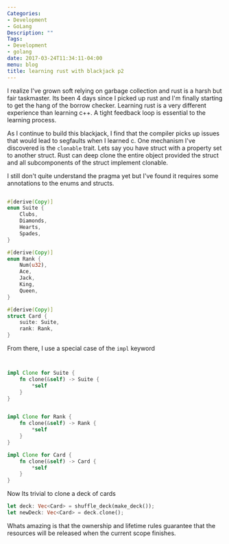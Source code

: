 ```yaml
---
Categories:
- Development
- GoLang
Description: ""
Tags:
- Development
- golang
date: 2017-03-24T11:34:11-04:00
menu: blog
title: learning rust with blackjack p2
---
```



I realize I've grown soft relying on garbage collection and rust is a harsh but fair taskmaster. 
Its been 4 days since I picked up rust and I'm finally starting to get the hang of the borrow checker.
Learning rust is a very different experience than learning c++.
A tight feedback loop is essential to the learning process.

As I continue to build this blackjack, I find that the compiler picks up issues that would lead to segfaults when I learned c.
One mechanism I've discovered is the `clonable` trait.
Lets say you have struct with a property set to another struct.
Rust can deep clone the entire object provided the struct and all subcomponents of the struct implement clonable.

I still don't quite understand the pragma yet but I've found it requires some annotations to the enums and structs.

```rust

#[derive(Copy)]
enum Suite {
    Clubs,
    Diamonds,
    Hearts,
    Spades,
}

#[derive(Copy)]
enum Rank {
    Num(u32),
    Ace,
    Jack,
    King,
    Queen,
}

#[derive(Copy)]
struct Card {
    suite: Suite,
    rank: Rank,
}

```

From there, I use a special case of the `impl` keyword

```rust


impl Clone for Suite {
    fn clone(&self) -> Suite {
        *self
    }
}


impl Clone for Rank {
    fn clone(&self) -> Rank {
        *self
    }
}

impl Clone for Card {
    fn clone(&self) -> Card { 
        *self
    }
}


```

Now Its trivial to clone a deck of cards

```rust
let deck: Vec<Card> = shuffle_deck(make_deck());
let newDeck: Vec<Card> = deck.clone();

```
Whats amazing is that the ownership and lifetime rules guarantee that the resources will be released when the current scope finishes.
